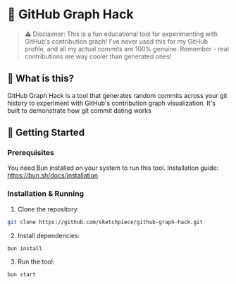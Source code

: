 # 🎯 GitHub Graph Hack

> ⚠️ Disclaimer: This is a fun educational tool for experimenting with GitHub's contribution graph! I've never used this for my GitHub profile, and all my actual commits are 100% genuine. Remember - real contributions are way cooler than generated ones!

## 🤔 What is this?

GitHub Graph Hack is a tool that generates random commits across your git history to experiment with GitHub's contribution graph visualization. It's built to demonstrate how git commit dating works

## 🚀 Getting Started

### Prerequisites

You need Bun installed on your system to run this tool. Installation guide: https://bun.sh/docs/installation

### Installation & Running

1. Clone the repository:

```bash
git clone https://github.com/sketchpiece/github-graph-hack.git
```

2. Install dependencies:

```bash
bun install
```

3. Run the tool:

```bash
bun start
```
